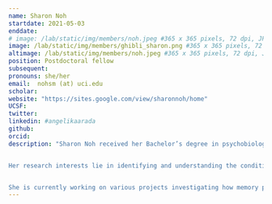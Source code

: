 ```yaml
---
name: Sharon Noh
startdate: 2021-05-03
enddate:
# image: /lab/static/img/members/noh.jpeg #365 x 365 pixels, 72 dpi, JPG
image: /lab/static/img/members/ghibli_sharon.png #365 x 365 pixels, 72 dpi, JPG
altimage: /lab/static/img/members/noh.jpeg #365 x 365 pixels, 72 dpi, JPG
position: Postdoctoral fellow
subsequent:
pronouns: she/her
email:  nohsm (at) uci.edu
scholar:
website: "https://sites.google.com/view/sharonnoh/home"
UCSF:
twitter:
linkedin: #angelikaarada
github:
orcid:
description: "Sharon Noh received her Bachelor’s degree in psychobiology at UCLA and her Ph.D. in cognitive neuroscience at UT Austin. 


Her research interests lie in identifying and understanding the conditions that improve long term learning and decision-making across the lifespan. 


She is currently working on various projects investigating how memory processes influence planning and decision-making in older and younger adults using neuroimaging (fMRI) and computational modeling techniques. "
---
```

